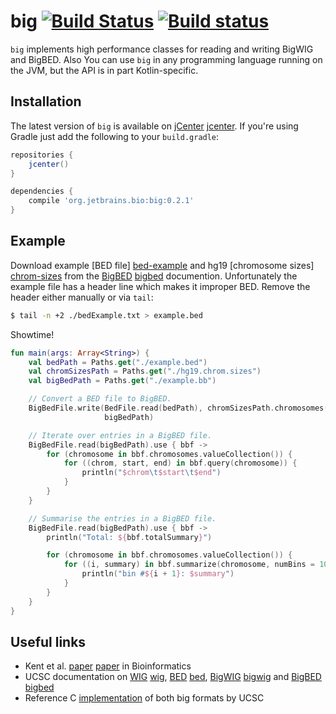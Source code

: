 # big [![Build Status](https://travis-ci.org/JetBrains-Research/big.svg?branch=master)](https://travis-ci.org/JetBrains-Research/big) [![Build status](https://ci.appveyor.com/api/projects/status/e9q4o6rgdfhyy6ry?svg=true)](https://ci.appveyor.com/project/superbobry/big)

`big` implements high performance classes for reading and writing BigWIG and BigBED.
Also
You can use `big` in any programming language running on the JVM, but the API is in 
part Kotlin-specific.

Installation
------------

The latest version of `big` is available on [jCenter] [jcenter]. If you're using
Gradle just add the following to your `build.gradle`:

```gradle
repositories {
    jcenter()
}

dependencies {
    compile 'org.jetbrains.bio:big:0.2.1'
}

```

[jcenter]: https://bintray.com/bintray/jcenter

Example
-------

Download example [BED file] [bed-example] and hg19 [chromosome sizes] [chrom-sizes]
from the [BigBED] [bigbed] documention. Unfortunately the example file has a header
line which makes it improper BED. Remove the header either manually or via `tail`:

```bash
$ tail -n +2 ./bedExample.txt > example.bed
```

Showtime!

```kotlin
fun main(args: Array<String>) {
    val bedPath = Paths.get("./example.bed")
    val chromSizesPath = Paths.get("./hg19.chrom.sizes")
    val bigBedPath = Paths.get("./example.bb")

    // Convert a BED file to BigBED.
    BigBedFile.write(BedFile.read(bedPath), chromSizesPath.chromosomes(),
                     bigBedPath)

    // Iterate over entries in a BigBED file.
    BigBedFile.read(bigBedPath).use { bbf ->
        for (chromosome in bbf.chromosomes.valueCollection()) {
            for ((chrom, start, end) in bbf.query(chromosome)) {
                println("$chrom\t$start\t$end")
            }
        }
    }

    // Summarise the entries in a BigBED file.
    BigBedFile.read(bigBedPath).use { bbf ->
        println("Total: ${bbf.totalSummary}")

        for (chromosome in bbf.chromosomes.valueCollection()) {
            for ((i, summary) in bbf.summarize(chromosome, numBins = 10).withIndex()) {
                println("bin #${i + 1}: $summary")
            }
        }
    }
}
```

[bed-example]: http://genome.ucsc.edu/goldenpath/help/examples/bedExample.txt
[chrom-sizes]: http://genome.ucsc.edu/goldenpath/help/hg19.chrom.sizes

Useful links
------------

* Kent et al. [paper] [paper] in Bioinformatics
* UCSC documentation on [WIG] [wig], [BED] [bed], [BigWIG] [bigwig] and [BigBED] [bigbed]
* Reference C [implementation](http://hgdownload.cse.ucsc.edu/admin/exe) of both big formats by UCSC

[paper]: http://bioinformatics.oxfordjournals.org/content/26/17/2204.abstract
[wig]: http://genome.ucsc.edu/goldenpath/help/wiggle.html
[bed]: https://genome.ucsc.edu/FAQ/FAQformat.html#format1
[bigwig]: http://genome.ucsc.edu/goldenpath/help/bigWig.html
[bigbed]: http://genome.ucsc.edu/goldenpath/help/bigBed.html
